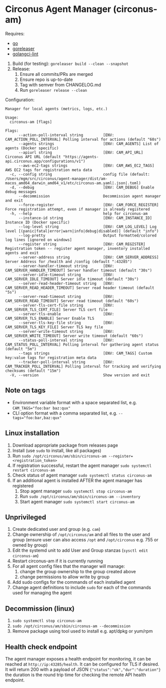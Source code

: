 # Circonus Agent Manager (circonus-am)

Requires:

* [go](https://go.dev/dl/)
* [goreleaser](https://goreleaser.com/install/)
* [golangci-lint](https://golangci-lint.run/usage/install/#local-installation)

1. Build (for testing): `goreleaser build --clean --snapshot`
1. Release:
   1. Ensure all commits/PRs are merged
   1. Ensure repo is up-to-date
   1. Tag with semver from CHANGELOG.md
   1. Run `goreleaser release --clean`

Configuration:

```text
Manager for local agents (metrics, logs, etc.)

Usage:
  circonus-am [flags]

Flags:
      --action-poll-interval string         [ENV: CAM_ACTION_POLL_INTERVAL] Polling interval for actions (default "60s")
      --agents strings                      [ENV: CAM_AGENTS] List of agents (Docker specific)
      --apiurl string                       [ENV: CAM_API_URL] Circonus API URL (default "https://agents-api.circonus.app/configurations/v1")
      --aws-ec2-tags strings                [ENV: CAM_AWS_EC2_TAGS] AWS EC2 tags for registration meta data
  -c, --config string                       config file (default: /Users/mgm/src/circonus/agent-manager/dist/am-macos_amd64_darwin_amd64_v1/etc/circonus-am.yaml|.json|.toml)
  -d, --debug                               [ENV: CAM_DEBUG] Enable debug messages
      --decommission                        Decommission agent manager and exit
      --force-register                      [ENV: CAM_FORCE_REGISTER] Force registration attempt, even if manager is already registered
  -h, --help                                help for circonus-am
      --instance-id string                  [ENV: CAM_INSTANCE_ID] Instance ID (Docker specific)
      --log-level string                    [ENV: CAM_LOG_LEVEL] Log level [(panic|fatal|error|warn|info|debug|disabled)] (default "info")
      --log-pretty                          Output formatted/colored log lines [ignored on windows]
      --register string                     [ENV: CAM_REGISTER] Registration token -- register agent manager, inventory installed agents and exit
      --server-address string               [ENV: CAM_SERVER_ADDRESS] Server Address for /health and /config (default ":43285")
      --server-handler-timeout string       [ENV: CAM_SERVER_HANDLER_TIMEOUT] Server handler timeout (default "30s")
      --server-idle-timeout string          [ENV: CAM_SERVER_IDLE_TIMEOUT] Server idle timeout (default "30s")
      --server-read-header-timeout string   [ENV: CAM_SERVER_READ_HEADER_TIMEOUT] Server read header timeout (default "5s")
      --server-read-timeout string          [ENV: CAM_SERVER_READ_TIMEOUT] Server read timeout (default "60s")
      --server-tls-cert-file string         [ENV: CAM_SERVER_TLS_CERT_FILE] Server TLS cert file
      --server-tls-enable                   [ENV: CAM_SERVER_TLS_ENABLE] Server Enable TLS
      --server-tls-key-file string          [ENV: CAM_SERVER_TLS_KEY_FILE] Server TLS key file
      --server-write-timeout string         [ENV: CAM_SERVER_WRITE_TIMEOUT] Server write timeout (default "60s")
      --status-poll-interval string         [ENV: CAM_STATUS_POLL_INTERVAL] Polling interval for gathering agent status (default "5m")
      --tags strings                        [ENV: CAM_TAGS] Custom key:value tags for registration meta data
      --tracker-poll-interval string        [ENV: CAM_TRACKER_POLL_INTERVAL] Polling interval for tracking and verifying checksums (default "15m")
  -V, --version                             Show version and exit
  ```

## Note on tags

* Environment variable format with a space separated list, e.g. `CAM_TAGS="foo:bar baz:qux"`
* CLI option format with a comma separated list, e.g. `--tags="foo:bar,baz:qux"`

## Linux installation

1. Download appropriate package from releases page
1. Install (use `sudo` to install, like all packages)
1. Run `sudo /opt/circonus/am/sbin/circonus-am --register=<registration_token>`
1. If registration successful, restart the agent manager `sudo systemctl restart circonus-am`
1. Check status of agent manager `sudo systemctl status circonus-am`
1. If an additional agent is installed AFTER the agent manager has registered
   1. Stop agent manager `sudo systemctl stop circonus-am`
   1. Run `sudo /opt/circonus/am/sbin/circonus-am --inventory`
   1. Start agent manager `sudo systemctl start circonus-am`

## Unprivileged

1. Create dedicated user and group (e.g. `cam`)
1. Change ownership of `/opt/circonus/am` and all files to the user and group (ensure user can also access `/opt` and `/opt/circonus` e.g. 755 or owned by group)
1. Edit the systemd unit to add User and Group stanzas (`sysctl edit circonus-am`)
1. Restart circonus-am if it is currently running
1. For all agent config files that the manager will manage:
   1. change the group ownership to the group created above
   1. change permissions to allow write by group
1. Add sudo configs for the commands of each installed agent
1. Change agent definitions to include `sudo` for each of the commands used for managing the agent

## Decommission (linux)

1. `sudo systemctl stop circonus-am`
1. `sudo /opt/circonus/am/sbin/circonus-am --decommission`
1. Remove package using tool used to install e.g. apt/dpkg or yum/rpm

## Health check endpoint

The agent manager exposes a health endpoint for monitoring, it can be reached at `http://ip:43285/health`. It can be configured for TLS if desired. It will return 200 with a payload of JSON `{"status":"ok","dur":"duration"}` the duration is the round trip time for checking the remote API health endpoint.
